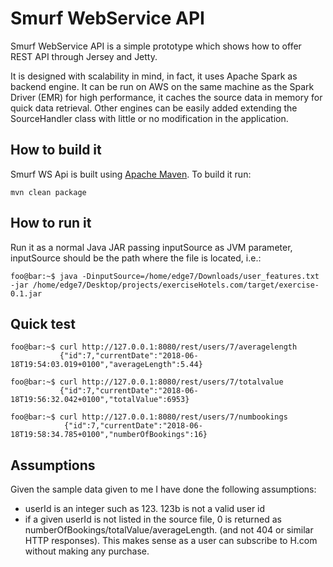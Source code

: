# Smurf WebService API

Smurf WebService API is a simple prototype which shows how to offer REST API through Jersey and Jetty.

It is designed with scalability in mind, in fact, it uses Apache Spark as backend engine.
It can be run on AWS on the same machine as the Spark Driver (EMR) for high performance, it 
caches the source data in memory for quick data retrieval.
Other engines can be easily added extending the SourceHandler class with little or no modification in the 
application.


## How to build it

Smurf WS Api is built using [Apache Maven](http://maven.apache.org/).
To build it run:

    mvn clean package
    
## How to run it
Run it as a normal Java JAR passing inputSource as JVM parameter, inputSource should be the path
where the file is located, i.e.:
```console
foo@bar:~$ java -DinputSource=/home/edge7/Downloads/user_features.txt -jar /home/edge7/Desktop/projects/exerciseHotels.com/target/exercise-0.1.jar
```
## Quick test
```console
foo@bar:~$ curl http://127.0.0.1:8080/rest/users/7/averagelength
           {"id":7,"currentDate":"2018-06-18T19:54:03.019+0100","averageLength":5.44}
```
```console
foo@bar:~$ curl http://127.0.0.1:8080/rest/users/7/totalvalue
           {"id":7,"currentDate":"2018-06-18T19:56:32.042+0100","totalValue":6953}
```
```console
foo@bar:~$ curl http://127.0.0.1:8080/rest/users/7/numbookings
            {"id":7,"currentDate":"2018-06-18T19:58:34.785+0100","numberOfBookings":16}
```

## Assumptions
Given the sample data given to me I have done the following assumptions:
- userId is an integer such as 123. 123b is not a valid user id
- if a given userId is not listed in the source file, 0 is returned as numberOfBookings/totalValue/averageLength.
 (and not 404 or similar HTTP responses). This makes sense as a user can subscribe to H.com without making any purchase.
 